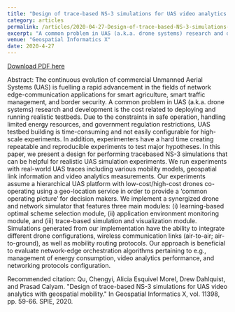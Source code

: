 ```yaml
---
title: "Design of trace-based NS-3 simulations for UAS video analytics with geospatial mobility"
category: articles
permalink: /articles/2020-04-27-Design-of-trace-based-NS-3-simulations-for-UAS-video-analytics-with-geospatial-mobility/
excerpt: "A common problem in UAS (a.k.a. drone systems) research and development is the cost related to deploying and running realistic testbeds. Due to the constraints in safe operation, handling limited energy resources, and government regulation restrictions, UAS testbed building is time-consuming and not easily configurable for high-scale experiments."
venue: "Geospatial Informatics X"
date: 2020-4-27
---
```


<a href="[alicesquivel.github.io/papers/Designoftrace-basedNS-3simulations.pdf/](https://alicesquivel.github.io/papers/Designoftrace-basedNS-3simulations.pdf)">Download PDF here</a>


Abstract: The continuous evolution of commercial Unmanned Aerial Systems (UAS) is fuelling a rapid advancement in the fields of network edge-communication applications for smart agriculture, smart traffic management, and border security. A common problem in UAS (a.k.a. drone systems) research and development is the cost related to deploying and running realistic testbeds. Due to the constraints in safe operation, handling limited energy resources, and government regulation restrictions, UAS testbed building is time-consuming and not easily configurable for high-scale experiments. In addition, experimenters have a hard time creating repeatable and reproducible experiments to test major hypotheses. In this paper, we present a design for performing tracebased NS-3 simulations that can be helpful for realistic UAS simulation experiments. We run experiments with real-world UAS traces including various mobility models, geospatial link information and video analytics measurements. Our experiments assume a hierarchical UAS platform with low-cost/high-cost drones co-operating using a geo-location service in order to provide a ‘common operating picture’ for decision makers. We implement a synergized drone and network simulator that features three main modules: (i) learning-based optimal scheme selection module, (ii) application environment monitoring module, and (iii) trace-based simulation and visualization module. Simulations generated from our implementation have the ability to integrate different drone configurations, wireless communication links (air-to-air; air-to-ground), as well as mobility routing protocols. Our approach is beneficial to evaluate network-edge orchestration algorithms pertaining to e.g., management of energy consumption, video analytics performance, and networking protocols configuration.


Recommended citation: Qu, Chengyi, Alicia Esquivel Morel, Drew Dahlquist, and Prasad Calyam. "Design of trace-based NS-3 simulations for UAS video analytics with geospatial mobility." In Geospatial Informatics X, vol. 11398, pp. 59-66. SPIE, 2020. 

